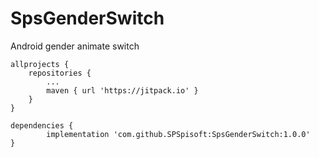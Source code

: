 # SpsGenderSwitch
Android gender animate switch


	allprojects {
		repositories {
			...
			maven { url 'https://jitpack.io' }
		}
	}
  
  	dependencies {
	        implementation 'com.github.SPSpisoft:SpsGenderSwitch:1.0.0'
	}
